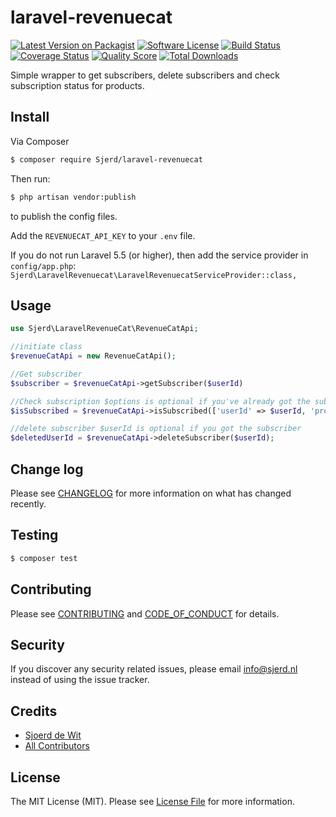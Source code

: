 # laravel-revenuecat

[![Latest Version on Packagist][ico-version]][link-packagist]
[![Software License][ico-license]](LICENSE.md)
[![Build Status][ico-travis]][link-travis]
[![Coverage Status][ico-scrutinizer]][link-scrutinizer]
[![Quality Score][ico-code-quality]][link-code-quality]
[![Total Downloads][ico-downloads]][link-downloads]

Simple wrapper to get subscribers, delete subscribers and check subscription status for products.

## Install

Via Composer

```bash
$ composer require Sjerd/laravel-revenuecat
```

Then run:

```bash
$ php artisan vendor:publish
```

to publish the config files.

Add the `REVENUECAT_API_KEY` to your `.env` file.

If you do not run Laravel 5.5 (or higher), then add the service provider in `config/app.php`:
`Sjerd\LaravelRevenuecat\LaravelRevenuecatServiceProvider::class,`

## Usage

```php
use Sjerd\LaravelRevenueCat\RevenueCatApi;

//initiate class
$revenueCatApi = new RevenueCatApi();

//Get subscriber
$subscriber = $revenueCatApi->getSubscriber($userId)

//Check subscription $options is optional if you've already got the subscriber
$isSubscribed = $revenueCatApi->isSubscribed(['userId' => $userId, 'productIdentifier' => 'annual']);

//delete subscriber $userId is optional if you got the subscriber
$deletedUserId = $revenueCatApi->deleteSubscriber($userId);
```

## Change log

Please see [CHANGELOG](CHANGELOG.md) for more information on what has changed recently.

## Testing

```bash
$ composer test
```

## Contributing

Please see [CONTRIBUTING](CONTRIBUTING.md) and [CODE_OF_CONDUCT](CODE_OF_CONDUCT.md) for details.

## Security

If you discover any security related issues, please email info@sjerd.nl instead of using the issue tracker.

## Credits

- [Sjoerd de Wit][link-author]
- [All Contributors][link-contributors]

## License

The MIT License (MIT). Please see [License File](LICENSE.md) for more information.

[ico-version]: https://img.shields.io/packagist/v/Sjerd/laravel-revenuecat.svg?style=flat-square
[ico-license]: https://img.shields.io/badge/license-MIT-brightgreen.svg?style=flat-square
[ico-travis]: https://img.shields.io/travis/Sjerd/laravel-revenuecat/master.svg?style=flat-square
[ico-scrutinizer]: https://img.shields.io/scrutinizer/coverage/g/Sjerd/laravel-revenuecat.svg?style=flat-square
[ico-code-quality]: https://img.shields.io/scrutinizer/g/Sjerd/laravel-revenuecat.svg?style=flat-square
[ico-downloads]: https://img.shields.io/packagist/dt/Sjerd/laravel-revenuecat.svg?style=flat-square
[link-packagist]: https://packagist.org/packages/Sjerd/laravel-revenuecat
[link-travis]: https://travis-ci.org/Sjerd/laravel-revenuecat
[link-scrutinizer]: https://scrutinizer-ci.com/g/Sjerd/laravel-revenuecat/code-structure
[link-code-quality]: https://scrutinizer-ci.com/g/Sjerd/laravel-revenuecat
[link-downloads]: https://packagist.org/packages/Sjerd/laravel-revenuecat
[link-author]: https://github.com/Sjerd
[link-contributors]: ../../contributors
